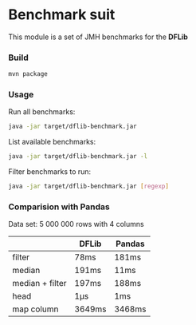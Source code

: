 # Benchmark suit

This module is a set of JMH benchmarks for the **DFLib**

### Build

```bash
mvn package
```

### Usage

Run all benchmarks:

```bash
java -jar target/dflib-benchmark.jar
```

List available benchmarks:

```bash
java -jar target/dflib-benchmark.jar -l
```

Filter benchmarks to run:

```bash
java -jar target/dflib-benchmark.jar [regexp]
```

### Comparision with Pandas

Data set: 5 000 000 rows with 4 columns

 &nbsp;          | DFLib     | Pandas  
-----------------|-----------|---------
 filter          | 78ms      | 181ms
 median          | 191ms     | 11ms 
 median + filter | 197ms     | 188ms
 head            | 1µs       | 1ms
 map column      | 3649ms    | 3468ms


